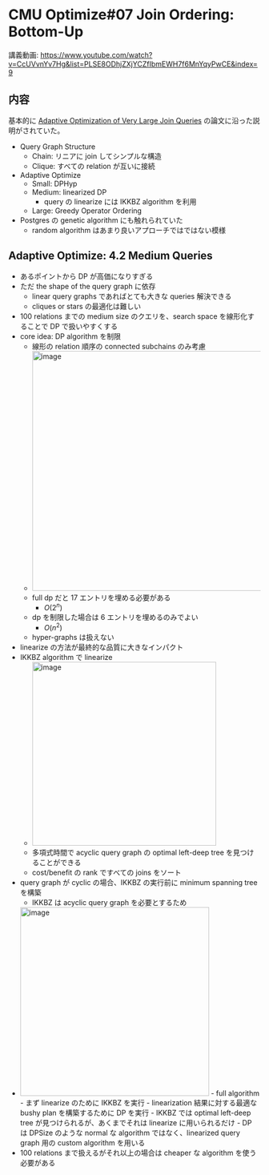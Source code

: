 # CMU Optimize#07 Join Ordering: Bottom-Up

講義動画: https://www.youtube.com/watch?v=CcUVvnYv7Hg&list=PLSE8ODhjZXjYCZfIbmEWH7f6MnYqyPwCE&index=9

## 内容

基本的に [Adaptive Optimization of Very Large Join Queries](https://dl.acm.org/doi/pdf/10.1145/3183713.3183733) の論文に沿った説明がされていた。

- Query Graph Structure
  - Chain: リニアに join してシンプルな構造
  - Clique: すべての relation が互いに接続
- Adaptive Optimize
  - Small: DPHyp
  - Medium: linearized DP
    - query の linearize には IKKBZ algorithm を利用
  - Large:  Greedy Operator Ordering
- Postgres の genetic algorithm にも触れられていた
  - random algorithm はあまり良いアプローチではではない模様

## Adaptive Optimize: 4.2 Medium Queries

- あるポイントから DP が高価になりすぎる
- ただ the shape of the query graph に依存
  - linear query graphs であればとても大きな queries 解決できる
  - cliques or stars の最適化は難しい
- 100 relations までの medium size のクエリを、search space を線形化することで DP で扱いやすくする
- core idea: DP algorithm を制限
  - 線形の relation 順序の connected subchains のみ考慮
  - <img width="479" alt="image" src="https://github.com/user-attachments/assets/98b4ce83-4999-4533-abd0-321f07ac9679" />
  - full dp だと 17 エントリを埋める必要がある
    - $`O(2^n)`$
  - dp を制限した場合は 6 エントリを埋めるのみでよい
    - $`O(n^2)`$
  - hyper-graphs は扱えない
- linearize の方法が最終的な品質に大きなインパクト
- IKKBZ algorithm で linearize
  - <img width="367" alt="image" src="https://github.com/user-attachments/assets/1592843f-21b1-4373-bbbf-86e16eaf0d87" />
  - 多項式時間で acyclic query graph の optimal left-deep tree を見つけることができる
  - cost/benefit の rank ですべての joins をソート
- query graph が cyclic の場合、IKKBZ の実行前に minimum spanning tree を構築
  - IKKBZ は acyclic query graph を必要とするため
- <img width="377" alt="image" src="https://github.com/user-attachments/assets/146b730f-e571-49d8-8338-a64024f4e510" />
  - full algorithm
  - まず linearize のために IKKBZ を実行
  - linearization 結果に対する最適な bushy plan を構築するために DP を実行
    - IKKBZ では optimal left-deep tree が見つけられるが、あくまでそれは linearize に用いられるだけ
  - DP は DPSize のような normal な algorithm ではなく、linearized query graph 用の custom algorithm を用いる
- 100 relations まで扱えるがそれ以上の場合は cheaper な algorithm を使う必要がある
